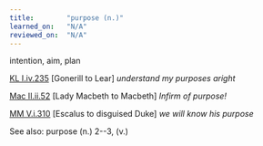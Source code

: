```yaml
---
title:        "purpose (n.)"
learned_on:   "N/A"
reviewed_on:  "N/A"
---
```


intention, aim, plan

[KL I.iv.235](https://www.shakespeareswords.com/Public/Play.aspx?Act=1&Scene=4&WorkId=11#152315) \[Gonerill to Lear\] *understand my purposes aright*

[Mac II.ii.52](https://www.shakespeareswords.com/Public/Play.aspx?Act=2&Scene=2&WorkId=13#160122) \[Lady Macbeth to Macbeth\] *Infirm of purpose!*

[MM V.i.310](https://www.shakespeareswords.com/Public/Play.aspx?Act=5&Scene=1&WorkId=27#211822) \[Escalus to disguised Duke\] *we will know his purpose*

See also: purpose (n.) 2--3, (v.)

